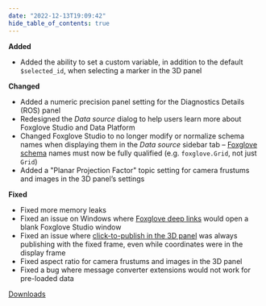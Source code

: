 ```yaml
---
date: "2022-12-13T19:09:42"
hide_table_of_contents: true
---
```

**Added**
- Added the ability to set a custom variable, in addition to the default `$selected_id`, when selecting a marker in the 3D panel

**Changed**
- Added a numeric precision panel setting for the Diagnostics Details (ROS) panel
- Redesigned the _Data source_ dialog to help users learn more about Foxglove Studio and Data Platform
- Changed Foxglove Studio to no longer modify or normalize schema names when displaying them in the _Data source_ sidebar tab – [Foxglove schema](https://github.com/foxglove/schemas) names must now be fully qualified (e.g. `foxglove.Grid`, not just `Grid`)
- Added a "Planar Projection Factor" topic setting for camera frustums and images in the 3D panel’s settings 

**Fixed**
- Fixed more memory leaks
- Fixed an issue on Windows where [Foxglove deep links](https://foxglove.dev/docs/studio/building-and-sharing-links) would open a blank Foxglove Studio window
- Fixed an issue where [click-to-publish in the 3D panel](https://foxglove.dev/docs/studio/panels/3d#publish) was always publishing with the fixed frame, even while coordinates were in the display frame
- Fixed aspect ratio for camera frustums and images in the 3D panel
- Fixed a bug where message converter extensions would not work for pre-loaded data

[Downloads](https://github.com/foxglove/studio/releases/tag/v1.35.0)
